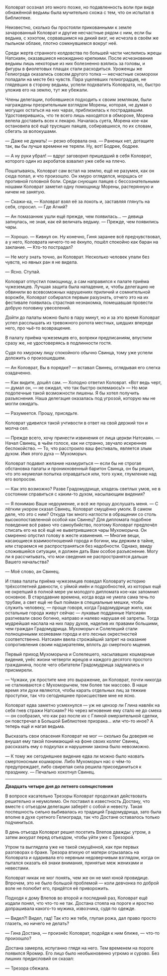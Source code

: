 Коловрат осознал это много позже, но подавленность воли при виде обнажённой ведьмы была мучительно схожа с тем, что он испытал в Библиотеке.

Неизвестно, сколько бы простояли прикованными к земле зачарованный Коловрат и другие несчастные рядом с ним, если бы ведьма, с хохотом, сорвавшимся на дикий визг, не исчезла в своём же пыльном облаке, плотно сомкнувшемся вокруг неё.

Среди жертв странного колдовства по большей части числились жрецы Натсиаян, оказавшиеся неожиданно крепкими. После исчезновения ведьмы лишь некоторые из них болезненно взялись за головы, и фигуры в фиолетовых плащах стали расходиться. Уроженцы же Гелиограда оказались совсем другого толка — несчастные скоморохи попадали на месте без чувств. Пара уцелевших гелиоградцев, не глядевших в сторону ведьмы, успели подхватить Коловрата, но, быстро уложив его на землю, тут же убежали.

Члены делегации, побоявшиеся подходить к своим землякам, были награждены презрительным взглядом Морены, которая, не думая о могущих остаться на них чарах, приблизилась к пострадавшим. Удостоверившись, что те всего лишь находятся в обмороке, Морена велела доставить всех к лекарю. Началась суета, Морена кое-как остановила всё ещё трусящих паяцев, собиравшихся, по их словам, сбегать за волокушами.

— Даже не думать! — резко оборвала она. — Раненых нет, дотащите так, вы бы лучше времени не теряли. Ну, вот! Бодрее, бодрее.

— А ну руки убрал! — вдруг заговорил пришедший в себя Коловрат, которого один из акробатов взвалил уже себе на плечо.

Пошатываясь, Коловрат сам встал на землю, ещё не разумея, как он сюда попал, и что произошло. Он хмуро огляделся, морщась от противной головной боли. Среди снующих паяцев с бессознательными ношами Коловрат заметил одну помощницу Морены, растерянную и ничем не занятую.

— Скажи-ка, — Коловрат взял её за локоть и, заставляя глянуть на себя, спросил. — Где Агний?

— Ан помазанник ушли ещё прежде, чем появилась… — девица запнулась, не зная, как ей величать ведьму. — Прежде, чем появились чары.

— Хорошо. — Кивнул он. Ну конечно, Гиня заранее всё предчувствовал, а у него, Коловрата ничего-то не ёкнуло, пошёл спокойно как баран на заклание. — Кто-то пострадал?

— Не могу знать точно, ан Коловрат. Несколько человек упали без чувств, но явных ран я не видела.

— Ясно. Ступай.

Коловрат отпустил помощницу, а сам направился к палате приёма чужеземцев. Лучшая защита была нападение, и, чтобы делегацию не обвинили во всевозможных нарушениях приличий и сомнительной ворожбе, Коловрат собирался первым разузнать, отчего это на их фестивале появилась страстная незнакомка, помешавшая провести добрую половину увеселений.

Дойти до палаты можно было в пару минут, но и за это время Коловрат успел расслышать из тревожного ропота местных, шедших впереди него, про чьё-то возвращение.

В палату приёма чужеземцев его, вопреки предписаниям, впустили сразу же, не удостоверяясь в подлинности гостя.

Судя по хмурому лицу спокойного обычно Свинца, тому уже успели доложить о произошедшем.

— Ан Коловрат, Вы в порядке? — вставал Свинец, оглядывая его слегка озадаченно.

— Как видите, дошёл сам. — Холодно ответил Коловрат. «Вот ведь черт, — думал он, — не ожидал, что так быстро оклемаюсь!» — Но мои подопечные такой возможности лишены. Я бы хотел получить разъяснения. Наша делегация оказалась под угрозой, которую мы не могли ожидать.

— Разумеется. Прошу, присядьте.

Коловрат удивился такой учтивости в ответ на свой дерзкий тон и молча сел.

— Прежде всего, хочу принести извинения от лица церкви Натсиаян. — Начал Свинец, в чьём голосе, как ни странно, звучало искреннее беспокойство. — То, что расстроило ваш фестиваль, является злым духом. Имя этого духа — Мухоморыч.

Коловрат подавил желание нахмуриться — если бы не строгая обстановка палаты и проникновенный баритон Свинца, он бы решил, что это неумелая попытка оправдаться или, того хуже, глумление над его вопросом.

— Как это возможно? Разве Градомудрище, кладезь светлых умов, не в состоянии справиться с каким-то духом, насылающим видения?

— Я понимаю Ваше недоумение, и всё же прошу дослушать меня. — С лёгким укором сказал Свинец. Коловрат смущённо умолк. В самом деле, что это с ним? Откуда так много наглости в обращении со столь высокопоставленной особой как Свинец? Для дипломата подобное поведение всё равно что самоубийство, поэтому Коловрат предпочёл списать его на всё ещё не выветрившиеся чары Мухоморыча. Он смиренно опустил голову в жесте извинения. — Многие вещи, касающиеся взаимоотношений города и богини, мы держим в тайне, или стараемся не распространяться без надобности. Однако, ввиду сложившейся ситуации, я должен дать Вам особое разъяснение. Могу ли я рассчитывать, что мои сведения не распространятся дальше Вашего начальства?

— Моё слово, ан Свинец.

И глава палаты приёма чужеземцев поведал Коловрату историю трёхсотлетней давности, с уймой имён и подробностей, из которых ещё не окрепший в полной мере ум молодого дипломата кое-как запомнил основное. В стародавние времена, когда вода не умела сама течь по трубам, а свет ещё не был пойман в специальные мешки, чтобы служить человеку, — проще говоря, когда Градомудрище жило, как остальные города живут сейчас — лукавые подданные Натсиаян разгневали свою богиню, направо и налево нарушая её запреты. Тогда мудрейшая наслала на них пару духов, наделив их правами большими, чем граждан Градомудрища. Мухоморыч и Солелеший стали полноценными хозяевами города и его лесных окрестностей соответственно. Натсиаян ввела строжайший запрет на оказание сопротивления своим надзирателям, вплоть до смертного мщения.

Первый приход Мухоморыча и Солелешего, насылавших кошмарные видения, унёс жизни четверти жрецов и каждого десятого простого гражданина, после чего обитатели Градомудрища задумались и присмирели.

— Чужаки, уж простите мне это выражение, ан Коловрат, почти никогда не сталкиваются с Мухоморычем, тем более так массово. В наше время эти духи являются, чтобы карать отдельных лиц за тяжкие проступки, так что сегодняшнее происшествие мне не ясно.

Коловрат едва заметно усмехнулся — уж не цензор ли Глина навлёк на себя гнев стражи Натсиаян? Но через мгновение ему стало не до смеха — он сообразил, что как раз после их с Глиной омерзительной сделки, он повстречал в Большой Библиотеке призрака… или что-то иное? А теперь ещё и нагая ведьма.

Высказать свои опасения Коловрат не мог — сколько бы доверия не внушал ему такой понимающий на фоне своих коллег Свинец, рассказать ему о подкупах и нарушении закона было невозможно.

— К тому же сегодняшнее видение едва ли можно было назвать смертоносным кошмаром. Либо Мухоморыч нас о чём-то предупреждает, либо свирепая сила решила присоединиться к празднику. — Печально хохотнул Свинец.

***

**Двадцать четыре дня до летнего солнцестояния**

В вопросе касательно Трезоры Коловрат продолжал действовать решительно и неумолимо. Он поставил в известность Достану, что вместе с отъездом делегации заберёт с собой и невесту. Такая поспешность сильно выбивалась из традиций Градомудрища, зато была вполне в духе суетного Гелиограда, так что Достане оставалось только подчиниться.

В день отъезда Коловрат решил посетить Влепов дважды: утром, а затем аккурат перед отъездом, чтобы уйти уже с Трезорой.

Утром та выглядела уже не такой смущённой, как при первых разговорах о браке. Трезора втихую от матери огрызалась на Коловрата и одаривала его нервным недоверчивым взглядом, когда он пытался оказать ей знаки внимания, принятые меж женихами и невестами.

Коловрат никак не мог понять, чем же он не мил юной провидице. Впрочем, это не было большой проблемой — коли девчонка по доброй воле не полюбит его, придётся её приворожить.

Подходя к дому Влепов во второй и последний раз, Коловрат ещё издали понял, что что-то не так. Достана стояла на пороге и яростно допрашивала какого-то мужика, извозчика, судя по одежде.

— Видел?! Видел, гад! Так кто же тебе, глупая рожа, дал право просто глазеть, но ничего не делать?

— Гина Достана, — произнёс Коловрат, подойдя к ним ближе, — что-то произошло?

Достана замерла, испуганно глядя на него. Тем временем на пороге появился Яромир. Его лицо было необыкновенно угрюмо и сурово. Без лишних предисловий он сказал:

— Трезора сбежала.
